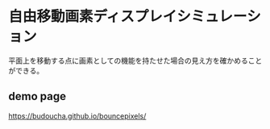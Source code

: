 # 自由移動画素ディスプレイシミュレーション
平面上を移動する点に画素としての機能を持たせた場合の見え方を確かめることができる。

## demo page
https://budoucha.github.io/bouncepixels/
